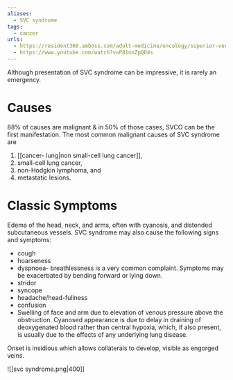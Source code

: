 ```yaml
---
aliases:
  - SVC syndrome
tags:
  - cancer
urls:
  - https://resident360.amboss.com/adult-medicine/oncology/superior-vena-cava-syndrome/superior-vena-cava-syndrome.html
  - https://www.youtube.com/watch?v=P81nxZpQO4s
---
```

Although presentation of SVC syndrome can be impressive, it is rarely an emergency. 
# Causes
88% of causes are malignant & in 50% of those cases, SVCO can be the first manifestation. 
The most common malignant causes of SVC syndrome are 
1. [[cancer- lung|non small-cell lung cancer]], 
2. small-cell lung cancer, 
3. non-Hodgkin lymphoma, and 
4. metastatic lesions.

# Classic Symptoms
Edema of the head, neck, and arms, often with cyanosis, and distended subcutaneous vessels. SVC syndrome may also cause the following signs and symptoms:
- cough
- hoarseness
- dyspnoea- breathlessness is a very common complaint. Symptoms may be exacerbated by bending forward or lying down. 
- stridor
- syncope
- headache/head-fullness
- confusion
- Swelling of face and arm due to elevation of venous pressure above the obstruction. Cyanosed appearance is due to delay in draining of deoxygenated blood rather than central hypoxia, which, if also present, is usually due to the effects of any underlying lung disease. 

Onset is insidious which allows collaterals to develop, visible as engorged veins. 

![[svc syndrome.png|400]]